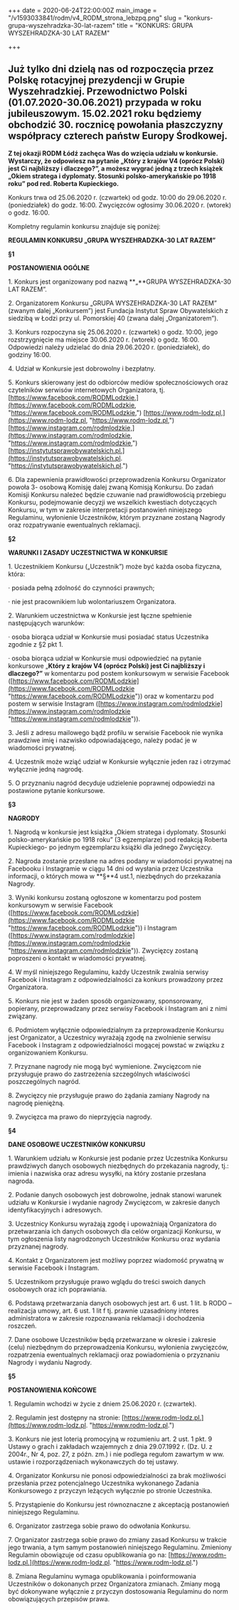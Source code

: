 +++
date = 2020-06-24T22:00:00Z
main_image = "/v1593033841/rodm/v4_RODM_strona_lebzpq.png"
slug = "konkurs-grupa-wyszehradzka-30-lat-razem"
title = "KONKURS: GRUPA WYSZEHRADZKA-30 LAT RAZEM"

+++
## **Już tylko dni dzielą nas od rozpoczęcia przez Polskę rotacyjnej prezydencji w Grupie Wyszehradzkiej. Przewodnictwo Polski (01.07.2020-30.06.2021) przypada w roku jubileuszowym. 15.02.2021 roku będziemy obchodzić 30. rocznicę powołania płaszczyzny współpracy czterech państw Europy Środkowej.**

**Z tej okazji RODM Łódź zachęca Was do wzięcia udziału w konkursie. Wystarczy, że odpowiesz na pytanie „Który z krajów V4 (oprócz Polski) jest Ci najbliższy i dlaczego?”, a możesz wygrać jedną z trzech książek „Okiem stratega i dyplomaty. Stosunki polsko-amerykańskie po 1918 roku” pod red. Roberta Kupieckiego.**

Konkurs trwa od 25.06.2020 r. (czwartek) od godz. 10:00 do 29.06.2020 r. (poniedziałek) do godz. 16:00. Zwycięzców ogłosimy 30.06.2020 r. (wtorek) o godz. 16:00.

Kompletny regulamin konkursu znajduje się poniżej:

**REGULAMIN KONKURSU „GRUPA WYSZEHRADZKA-30 LAT RAZEM”**

**§1**

**POSTANOWIENIA OGÓLNE**

1\. Konkurs jest organizowany pod nazwą **„**GRUPA WYSZEHRADZKA-30 LAT RAZEM”.

2\. Organizatorem Konkursu „GRUPA WYSZEHRADZKA-30 LAT RAZEM” (zwanym dalej „Konkursem”) jest Fundacja Instytut Spraw Obywatelskich z siedzibą w Łodzi przy ul. Pomorskiej 40 (zwana dalej „Organizatorem”).

3\. Konkurs rozpoczyna się 25.06.2020 r. (czwartek) o godz. 10:00, jego rozstrzygnięcie ma miejsce 30.06.2020 r. (wtorek) o godz. 16:00. Odpowiedzi należy udzielać do dnia 29.06.2020 r. (poniedziałek), do godziny 16:00.

4\. Udział w Konkursie jest dobrowolny i bezpłatny.

5\. Konkurs skierowany jest do odbiorców mediów społecznościowych oraz czytelników serwisów internetowych Organizatora, tj. [https://www.facebook.com/RODMLodzkie,](https://www.facebook.com/RODMLodzkie, "https://www.facebook.com/RODMLodzkie,") [https://www.rodm-lodz.pl,](https://www.rodm-lodz.pl, "https://www.rodm-lodz.pl,") [https://www.instagram.com/rodmlodzkie,](https://www.instagram.com/rodmlodzkie, "https://www.instagram.com/rodmlodzkie,") [https://instytutsprawobywatelskich.pl.](https://instytutsprawobywatelskich.pl. "https://instytutsprawobywatelskich.pl.")

6\. Dla zapewnienia prawidłowości przeprowadzenia Konkursu Organizator powoła 3- osobową Komisję dalej zwaną Komisją Konkursu. Do zadań Komisji Konkursu należeć będzie czuwanie nad prawidłowością przebiegu Konkursu, podejmowanie decyzji we wszelkich kwestiach dotyczących Konkursu, w tym w zakresie interpretacji postanowień niniejszego Regulaminu, wyłonienie Uczestników, którym przyznane zostaną Nagrody oraz rozpatrywanie ewentualnych reklamacji.

**§2**

**WARUNKI I ZASADY UCZESTNICTWA W KONKURSIE**

1\. Uczestnikiem Konkursu („Uczestnik”) może być każda osoba fizyczna, która:

· posiada pełną zdolność do czynności prawnych;

· nie jest pracownikiem lub wolontariuszem Organizatora.

2\. Warunkiem uczestnictwa w Konkursie jest łączne spełnienie następujących warunków:

· osoba biorąca udział w Konkursie musi posiadać status Uczestnika zgodnie z §2 pkt 1.

· osoba biorąca udział w Konkursie musi odpowiedzieć na pytanie konkursowe „**Który z krajów V4 (oprócz Polski) jest Ci najbliższy i dlaczego?”** w komentarzu pod postem konkursowym w serwisie Facebook ([https://www.facebook.com/RODMLodzkie](https://www.facebook.com/RODMLodzkie "https://www.facebook.com/RODMLodzkie")) oraz w komentarzu pod postem w serwisie Instagram ([https://www.instagram.com/rodmlodzkie](https://www.instagram.com/rodmlodzkie "https://www.instagram.com/rodmlodzkie")).

3\. Jeśli z adresu mailowego bądź profilu w serwisie Facebook nie wynika prawdziwe imię i nazwisko odpowiadającego, należy podać je w wiadomości prywatnej.

4\. Uczestnik może wziąć udział w Konkursie wyłącznie jeden raz i otrzymać wyłącznie jedną nagrodę.

5\. O przyznaniu nagród decyduje udzielenie poprawnej odpowiedzi na postawione pytanie konkursowe.

**§3**

**NAGRODY**

1\. Nagrodą w konkursie jest książka „Okiem stratega i dyplomaty. Stosunki polsko-amerykańskie po 1918 roku” (3 egzemplarze) pod redakcją Roberta Kupieckiego- po jednym egzemplarzu książki dla jednego Zwycięzcy.

2\. Nagroda zostanie przesłane na adres podany w wiadomości prywatnej na Facebooku i Instagramie w ciągu 14 dni od wysłania przez Uczestnika informacji, o których mowa w **§**4 ust.1, niezbędnych do przekazania Nagrody.

3\. Wyniki konkursu zostaną ogłoszone w komentarzu pod postem konkursowym w serwisie Facebook ([https://www.facebook.com/RODMLodzkie](https://www.facebook.com/RODMLodzkie "https://www.facebook.com/RODMLodzkie")) i Instagram ([https://www.instagram.com/rodmlodzkie](https://www.instagram.com/rodmlodzkie "https://www.instagram.com/rodmlodzkie")). Zwycięzcy zostaną poproszeni o kontakt w wiadomości prywatnej.

4\. W myśl niniejszego Regulaminu, każdy Uczestnik zwalnia serwisy Facebook i Instagram z odpowiedzialności za konkurs prowadzony przez Organizatora.

5\. Konkurs nie jest w żaden sposób organizowany, sponsorowany, popierany, przeprowadzany przez serwisy Facebook i Instagram ani z nimi związany.

6\. Podmiotem wyłącznie odpowiedzialnym za przeprowadzenie Konkursu jest Organizator, a Uczestnicy wyrażają zgodę na zwolnienie serwisu Facebook i Instagram z odpowiedzialności mogącej powstać w związku z organizowaniem Konkursu.

7\. Przyznane nagrody nie mogą być wymienione. Zwycięzcom nie przysługuje prawo do zastrzeżenia szczególnych właściwości poszczególnych nagród.

8\. Zwycięzcy nie przysługuje prawo do żądania zamiany Nagrody na nagrodę pieniężną.

9\. Zwycięzca ma prawo do nieprzyjęcia nagrody.

**§4**

**DANE OSOBOWE UCZESTNIKÓW KONKURSU**

1\. Warunkiem udziału w Konkursie jest podanie przez Uczestnika Konkursu prawdziwych danych osobowych niezbędnych do przekazania nagrody, tj.: imienia i nazwiska oraz adresu wysyłki, na który zostanie przesłana nagroda.

2\. Podanie danych osobowych jest dobrowolne, jednak stanowi warunek udziału w Konkursie i wydanie nagrody Zwycięzcom, w zakresie danych identyfikacyjnych i adresowych.

3\. Uczestnicy Konkursu wyrażają zgodę i upoważniają Organizatora do przetwarzania ich danych osobowych dla celów organizacji Konkursu, w tym ogłoszenia listy nagrodzonych Uczestników Konkursu oraz wydania przyznanej nagrody.

4\. Kontakt z Organizatorem jest możliwy poprzez wiadomość prywatną w serwisie Facebook i Instagram.

5\. Uczestnikom przysługuje prawo wglądu do treści swoich danych osobowych oraz ich poprawiania.

6\. Podstawą przetwarzania danych osobowych jest art. 6 ust. 1 lit. b RODO – realizacja umowy, art. 6 ust. 1 lit f tj. prawnie uzasadniony interes administratora w zakresie rozpoznawania reklamacji i dochodzenia roszczeń.

7\. Dane osobowe Uczestników będą przetwarzane w okresie i zakresie (celu) niezbędnym do przeprowadzenia Konkursu, wyłonienia zwycięzców, rozpatrzenia ewentualnych reklamacji oraz powiadomienia o przyznaniu Nagrody i wydaniu Nagrody.

**§5**

**POSTANOWIENIA KOŃCOWE**

1\. Regulamin wchodzi w życie z dniem 25.06.2020 r. (czwartek).

2\. Regulamin jest dostępny na stronie: [https://www.rodm-lodz.pl.](https://www.rodm-lodz.pl. "https://www.rodm-lodz.pl.")

3\. Konkurs nie jest loterią promocyjną w rozumieniu art. 2 ust. 1 pkt. 9 Ustawy o grach i zakładach wzajemnych z dnia 29.07.1992 r. (Dz. U. z 2004r., Nr 4, poz. 27, z późn. zm.) i nie podlega regułom zawartym w ww. ustawie i rozporządzeniach wykonawczych do tej ustawy.

4\. Organizator Konkursu nie ponosi odpowiedzialności za brak możliwości przesłania przez potencjalnego Uczestnika wykonanego Zadania Konkursowego z przyczyn leżących wyłącznie po stronie Uczestnika.

5\. Przystąpienie do Konkursu jest równoznaczne z akceptacją postanowień niniejszego Regulaminu.

6\. Organizator zastrzega sobie prawo do odwołania Konkursu.

7\. Organizator zastrzega sobie prawo do zmiany zasad Konkursu w trakcie jego trwania, a tym samym postanowień niniejszego Regulaminu. Zmieniony Regulamin obowiązuje od czasu opublikowania go na: [https://www.rodm-lodz.pl.](https://www.rodm-lodz.pl. "https://www.rodm-lodz.pl.")

8\. Zmiana Regulaminu wymaga opublikowania i poinformowania Uczestników o dokonanych przez Organizatora zmianach. Zmiany mogą być dokonywane wyłącznie z przyczyn dostosowania Regulaminu do norm obowiązujących przepisów prawa.